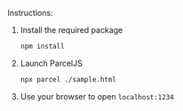 Instructions:

1. Install the required package

    ```bash
    npm install
    ```
2. Launch ParcelJS

    ```bash
    npx parcel ./sample.html
    ```

3. Use your browser to open `localhost:1234`